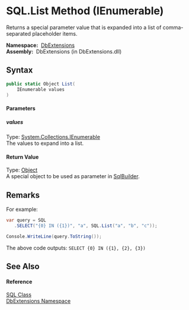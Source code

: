 SQL.List Method (IEnumerable)
=============================
Returns a special parameter value that is expanded into a list of comma-separated placeholder items.

  **Namespace:**  [DbExtensions][1]  
  **Assembly:**  DbExtensions (in DbExtensions.dll)

Syntax
------

```csharp
public static Object List(
	IEnumerable values
)
```

#### Parameters

##### *values*
Type: [System.Collections.IEnumerable][2]  
The values to expand into a list.

#### Return Value
Type: [Object][3]  
A special object to be used as parameter in [SqlBuilder][4].

Remarks
-------

For example:

```csharp
var query = SQL
   .SELECT("{0} IN ({1})", "a", SQL.List("a", "b", "c"));

Console.WriteLine(query.ToString());
```

The above code outputs: `SELECT {0} IN ({1}, {2}, {3})`


See Also
--------

#### Reference
[SQL Class][5]  
[DbExtensions Namespace][1]  

[1]: ../README.md
[2]: http://msdn.microsoft.com/en-us/library/h1x9x1b1
[3]: http://msdn.microsoft.com/en-us/library/e5kfa45b
[4]: ../SqlBuilder/README.md
[5]: README.md
